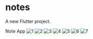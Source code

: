 # notes

A new Flutter project.

Note App
![1](https://user-images.githubusercontent.com/49205538/183883180-d81113f7-50ff-42a5-b823-96b311089da6.jpg)
![2](https://user-images.githubusercontent.com/49205538/183883187-25e7b5ed-82af-4699-8c2e-23235a197312.jpg)
![3](https://user-images.githubusercontent.com/49205538/183883193-6d408c6d-d863-47dd-a011-7799146d007e.jpg)
![4](https://user-images.githubusercontent.com/49205538/183883198-cac45c81-71e3-4f5b-9050-7de4552d0f51.jpg)
![5](https://user-images.githubusercontent.com/49205538/183883204-e7f77a2c-ff4d-47e8-b130-5482fdb803ca.jpg)
![6](https://user-images.githubusercontent.com/49205538/183883207-2e76ae56-c32e-4bd2-add2-8e61bc5e35d9.jpg)
![7](https://user-images.githubusercontent.com/49205538/183883211-4dcedefa-b913-472c-ba5b-0918d9a909bd.jpg)
